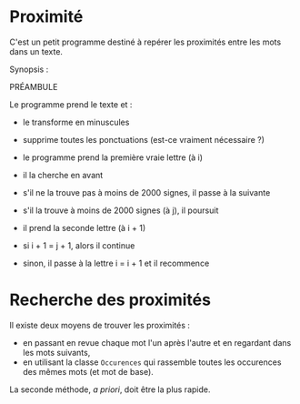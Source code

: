 # Proximité

C'est un petit programme destiné à repérer les proximités entre les mots dans un texte.

Synopsis :

PRÉAMBULE

Le programme prend le texte et :

* le transforme en minuscules
* supprime toutes les ponctuations (est-ce vraiment nécessaire ?)


* le programme prend la première vraie lettre (à i)
* il la cherche en avant
* s'il ne la trouve pas à moins de 2000 signes, il passe à la suivante
* s'il la trouve à moins de 2000 signes (à j), il poursuit
* il prend la seconde lettre (à i + 1)
* si i + 1 = j + 1, alors il continue
* sinon, il passe à la lettre i = i + 1 et il recommence


# Recherche des proximités

Il existe deux moyens de trouver les proximités :

* en passant en revue chaque mot l'un après l'autre et en regardant dans les mots suivants,
* en utilisant la classe `Occurences` qui rassemble toutes les occurences des mêmes mots (et mot de base).

La seconde méthode, *a priori*, doit être la plus rapide.
